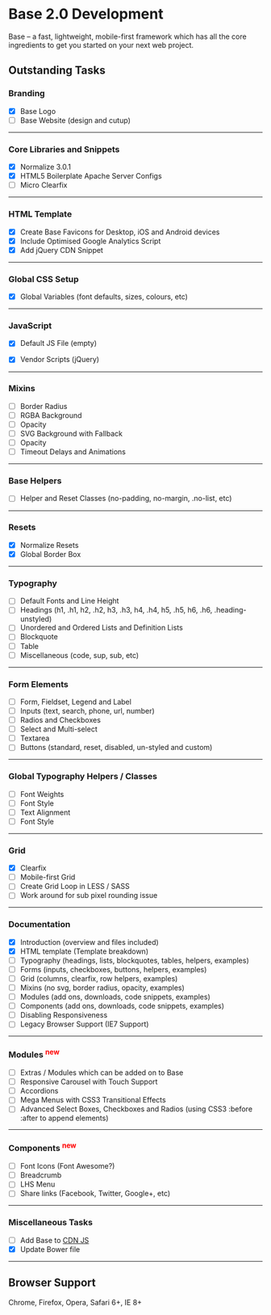 # Base 2.0 Development
Base – a fast, lightweight, mobile-first framework which has all the core ingredients to get you started on your next web project.

## Outstanding Tasks

### Branding
- [x] Base Logo
- [ ] Base Website (design and cutup)

* * *

### Core Libraries and Snippets
- [x] Normalize 3.0.1
- [x] HTML5 Boilerplate Apache Server Configs
- [ ] Micro Clearfix

* * *

### HTML Template
- [x] Create Base Favicons for Desktop, iOS and Android devices
- [x] Include Optimised Google Analytics Script
- [x] Add jQuery CDN Snippet

* * *

### Global CSS Setup
- [x] Global Variables (font defaults, sizes, colours, etc)

* * *

### JavaScript
- [x] Default JS File (empty)
- [x] Vendor Scripts (jQuery)


* * *

### Mixins
- [ ] Border Radius
- [ ] RGBA Background
- [ ] Opacity
- [ ] SVG Background with Fallback
- [ ] Opacity
- [ ] Timeout Delays and Animations

* * *

### Base Helpers
- [ ] Helper and Reset Classes (no-padding, no-margin, .no-list, etc)

* * *
### Resets
- [x] Normalize Resets
- [x] Global Border Box

* * *

### Typography
- [ ] Default Fonts and Line Height
- [ ] Headings (h1, .h1, h2, .h2, h3, .h3, h4, .h4, h5, .h5, h6, .h6, .heading-unstyled)
- [ ] Unordered and Ordered Lists and Definition Lists
- [ ] Blockquote
- [ ] Table
- [ ] Miscellaneous (code, sup, sub, etc)

* * *

### Form Elements
- [ ] Form, Fieldset, Legend and Label
- [ ] Inputs (text, search, phone, url, number)
- [ ] Radios and Checkboxes
- [ ] Select and Multi-select
- [ ] Textarea
- [ ] Buttons (standard, reset, disabled, un-styled and custom)

* * *

### Global Typography Helpers / Classes
- [ ] Font Weights
- [ ] Font Style
- [ ] Text Alignment
- [ ] Font Style

* * *

### Grid
- [x] Clearfix
- [ ] Mobile-first Grid
- [ ] Create Grid Loop in LESS / SASS
- [ ] Work around for sub pixel rounding issue

* * *

### Documentation
- [x] Introduction (overview and files included)
- [x] HTML template (Template breakdown)
- [ ] Typography (headings, lists, blockquotes, tables, helpers, examples)
- [ ] Forms (inputs, checkboxes, buttons, helpers, examples)
- [ ] Grid (columns, clearfix, row helpers, examples)
- [ ] Mixins (no svg, border radius, opacity, examples)
- [ ] Modules (add ons, downloads, code snippets, examples)
- [ ] Components (add ons, downloads, code snippets, examples)
- [ ] Disabling Responsiveness
- [ ] Legacy Browser Support (IE7 Support)

* * *

### Modules <sup style="color: red;">new</sup>
- [ ] Extras / Modules which can be added on to Base
- [ ] Responsive Carousel with Touch Support
- [ ] Accordions
- [ ] Mega Menus with CSS3 Transitional Effects
- [ ] Advanced Select Boxes, Checkboxes and Radios (using CSS3 :before :after to append elements)

* * *

### Components <sup style="color: red;">new</sup>
- [ ] Font Icons (Font Awesome?)
- [ ] Breadcrumb
- [ ] LHS Menu
- [ ] Share links (Facebook, Twitter, Google+, etc)

* * *

### Miscellaneous Tasks
- [ ] Add Base to [CDN JS](http://cdnjs.com/)
- [x] Update Bower file

* * *

## Browser Support
Chrome, Firefox, Opera, Safari 6+, IE 8+
